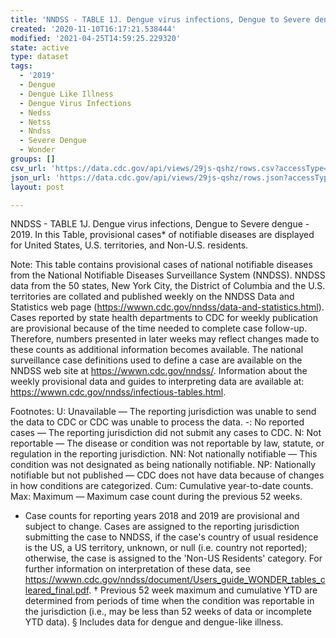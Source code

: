 ```yaml
---
title: 'NNDSS - TABLE 1J. Dengue virus infections, Dengue to Severe dengue'
created: '2020-11-10T16:17:21.538444'
modified: '2021-04-25T14:59:25.229320'
state: active
type: dataset
tags:
  - '2019'
  - Dengue
  - Dengue Like Illness
  - Dengue Virus Infections
  - Nedss
  - Netss
  - Nndss
  - Severe Dengue
  - Wonder
groups: []
csv_url: 'https://data.cdc.gov/api/views/29js-qshz/rows.csv?accessType=DOWNLOAD'
json_url: 'https://data.cdc.gov/api/views/29js-qshz/rows.json?accessType=DOWNLOAD'
layout: post

---
```

NNDSS - TABLE 1J. Dengue virus infections, Dengue to Severe dengue - 2019. In this Table, provisional cases* of notifiable diseases are displayed for United States, U.S. territories, and Non-U.S. residents. 

Note: 
This table contains provisional cases of national notifiable diseases from the National Notifiable Diseases Surveillance System (NNDSS). NNDSS data from the 50 states, New York City, the District of Columbia and the U.S. territories are collated and published weekly on the NNDSS Data and Statistics web page (https://wwwn.cdc.gov/nndss/data-and-statistics.html). Cases reported by state health departments to CDC for weekly publication are provisional because of the time needed to complete case follow-up. Therefore, numbers presented in later weeks may reflect changes made to these counts as additional information becomes available. The national surveillance case definitions used to define a case are available on the NNDSS web site at https://wwwn.cdc.gov/nndss/. Information about the weekly provisional data and guides to interpreting data are available at: https://wwwn.cdc.gov/nndss/infectious-tables.html. 

Footnotes: 
U: Unavailable — The reporting jurisdiction was unable to send the data to CDC or CDC was unable to process the data.
-: No reported cases — The reporting jurisdiction did not submit any cases to CDC.
N: Not reportable — The disease or condition was not reportable by law, statute, or regulation in the reporting jurisdiction.
NN: Not nationally notifiable — This condition was not designated as being nationally notifiable.
NP: Nationally notifiable but not published — CDC does not have data because of changes in how conditions are categorized.
Cum: Cumulative year-to-date counts.
 Max: Maximum — Maximum case count during the previous 52 weeks.
* Case counts for reporting years 2018 and 2019 are provisional and subject to change. Cases are assigned to the reporting jurisdiction submitting the case to NNDSS, if the case's country of usual residence is the US, a US territory, unknown, or null (i.e. country not reported); otherwise, the case is assigned to the 'Non-US Residents' category. For further information on interpretation of these data, see https://wwwn.cdc.gov/nndss/document/Users_guide_WONDER_tables_cleared_final.pdf. 
† Previous 52 week maximum and cumulative YTD are determined from periods of time when the condition was reportable in the jurisdiction (i.e., may be less than 52 weeks of data or incomplete YTD data). 
§ Includes data for dengue and dengue-like illness.
